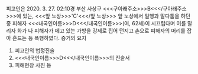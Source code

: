 피고인은 2020. 3. 27. 02:10경 부산 사상구 <<<구아래주소>>>B<<</구아래주소>>>에 있는, <<<앞 노상>>>'C'<<</앞 노상>>> 앞 노상에서 일행과 말다툼을 하던 중 피해자 <<<내국인이름>>>D<<</내국인이름>>>(여, 62세)이 시끄럽다며 이를 말리자 화가 나 피해자가 메고 있는 가방을 강제로 집어 던지고 손으로 피해자의 머리를 잡아 흔드는 등 폭행하였다. 증거의 요지
1. 피고인의 법정진술
1. <<<내국인이름>>>D<<</내국인이름>>>의 진술서
1. 피해현장 사진 등